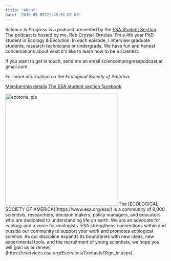 ```yaml
---
title: "About"
date: '2016-05-05T21:48:51-07:00'
---
```


*Science in Progress* is a podcast presented by the [ESA Student Section](https://www.esastudents.org/).  The podcast is hosted by me, Rob Crystal-Ornelas.  I'm a 4th year PhD student in Ecology & Evolution.  In each episode, I interview graduate students, research technicians or undergrads.  We have fun and honest conversations about what it's like to learn how to be a scientist.

If you want to get in touch, send me an email scienceinprogresspodcast at gmail.com

For more information on the *Ecological Society of America*:

[Membership details](https://eservices.esa.org/Eservices/Contacts/Sign_In.aspx)
[The ESA student section facebook](https://www.facebook.com/pages/Ecological-Society-of-America-Student-Section/761632403864881)

<img src="/./about_files/career-info-connect-banner.jpg" alt="ecotone_pie" width="350px"/>
The [ECOLOGICAL SOCIETY OF AMERICA](https://www.esa.org/esa/) is a community of 9,000 scientists, researchers, decision makers, policy managers, and educators who are dedicated to understanding life on earth. We are an advocate for ecology and a voice for ecologists. ESA strengthens connections within and outside our community to support your work and promotes ecological science. As our discipline expands its boundaries with new ideas, new experimental tools, and the recruitment of young scientists, we hope you will [join us or renew](https://eservices.esa.org/Eservices/Contacts/Sign_In.aspx).